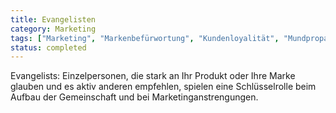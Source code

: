```yaml
---
title: Evangelisten
category: Marketing
tags: ["Marketing", "Markenbefürwortung", "Kundenloyalität", "Mundpropaganda-Marketing"]
status: completed
---
```

Evangelists: Einzelpersonen, die stark an Ihr Produkt oder Ihre Marke glauben und es aktiv anderen empfehlen, spielen eine Schlüsselrolle beim Aufbau der Gemeinschaft und bei Marketinganstrengungen.